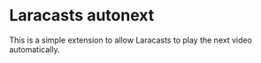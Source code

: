 # Laracasts autonext

This is a simple extension to allow Laracasts to play the next video automatically.
